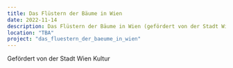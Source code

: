 ```yaml
---
title: Das Flüstern der Bäume in Wien
date: 2022-11-14 
description: Das Flüstern der Bäume in Wien (gefördert von der Stadt Wien Kultur)
location: "TBA" 
project: "das_fluestern_der_baeume_in_wien"
---
```

Gefördert von der Stadt Wien Kultur

